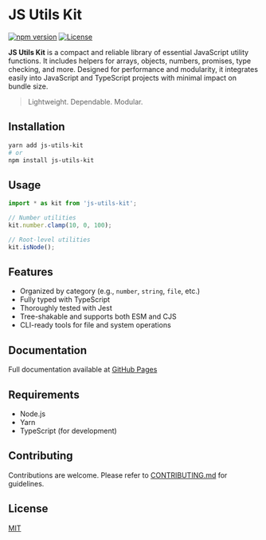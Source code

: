 # JS Utils Kit

[![npm version](https://img.shields.io/npm/v/js-utils-kit.svg)](https://www.npmjs.com/package/js-utils-kit)
[![License](https://img.shields.io/github/license/TenEplaysOfficial/js-utils-kit.svg)](LICENSE)

**JS Utils Kit** is a compact and reliable library of essential JavaScript utility functions. It includes helpers for arrays, objects, numbers, promises, type checking, and more. Designed for performance and modularity, it integrates easily into JavaScript and TypeScript projects with minimal impact on bundle size.

> Lightweight. Dependable. Modular.

## Installation

```sh
yarn add js-utils-kit
# or
npm install js-utils-kit
```

## Usage

```ts
import * as kit from 'js-utils-kit';

// Number utilities
kit.number.clamp(10, 0, 100);

// Root-level utilities
kit.isNode();
```

## Features

- Organized by category (e.g., `number`, `string`, `file`, etc.)
- Fully typed with TypeScript
- Thoroughly tested with Jest
- Tree-shakable and supports both ESM and CJS
- CLI-ready tools for file and system operations

## Documentation

Full documentation available at [GitHub Pages](https://teneplaysofficial.github.io/js-utils-kit/)

## Requirements

- Node.js
- Yarn
- TypeScript (for development)

## Contributing

Contributions are welcome. Please refer to [CONTRIBUTING.md](CONTRIBUTING.md) for guidelines.

## License

[MIT](LICENSE)
